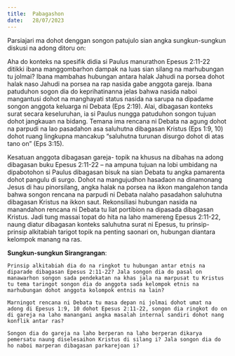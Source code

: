 ```yaml
---
title:  Pabagashon
date:   28/07/2023
---
```


Parsiajari ma dohot denggan songon patujulo sian angka sungkun-sungkun diskusi na adong ditoru on:

Aha do konteks na spesifik didia si Paulus manurathon Epesus 2:11-22  ditikki  ibana manggombarhon dampak na luas sian silang na marhubungan tu jolmai? Ibana mambahas hubungan antara halak Jahudi na porsea dohot halak naso Jahudi na porsea na rap nasida gabe anggota gareja. Ibana patuduhon sogon dia do keprihatinanna jelas bahwa nasida naboi mangantusi dohot  na manghayati status  nasida na sarupa na dipadame songon anggota keluarga ni Debata (Eps 2:19). Alai, dibagasan konteks surat secara keseluruhan, ia si Paulus nungga patuduhon songon tujuan dohot jangkauan na bidang. Temana ima rencana ni Debata na agung dohot na parpudi na lao pasadahon asa saluhutna dibagasan Kristus (Eps 1:9, 10) dohot ruang lingkupna mancakup “saluhutna turunan disurgo dohot di atas tano on” (Eps 3:15).

Kesatuan anggota dibagasan gareja- topik na khusus na dibahas na adong dibagasan buku Epesus 2:11-22 – na ampuna tujuan na lobi umbidang na dipabotohon si Paulus dibagasan bisuk na sian Debata tu angka pamarenta dohot pangulu di surgo. Dohot na mangujudhon hasadaon na dinamonang Jesus di hau pinorsilang, angka halak na porsea na ikkon mangalehon tanda bahwa songon rencana na parpudi ni Debata nalaho pasadahon saluhutna dibagasan Kristus na ikkon saut. Rekonsiliasi hubungan nasida na manandahon rencana ni Debata tu liat portibion na dipasada dibagasan Kristus. Jadi tung massai topat do hita na laho mamereng Epesus 2:11-22, naung diatur dibagasan konteks saluhutna surat ni Epesus, tu prinsip-prinsip alkitabiah tarigot topik na penting saonari on, hubungan diantara kelompok manang na ras.

**Sungkun-sungkun Sirangrangan**:

`Prinsip alkitabiah dia do na ringkot tu hubungan antar etnis na diparade dibagasan Epesus 2:11-22? Jala songon dia do pasal on manawarhon songon sada pendekatan na khas jala na marpusat tu Kristus tu tema taringot songon dia do anggota sada kelompok etnis na marhubungan dohot anggota kolompok entnis na lain?`

`Marningot rencana ni Debata tu masa depan ni jolmai dohot umat na adong di Epesus 1:9, 10 dohot Epesus 2:11-22, songon dia ringkot do on di gareja na laho manangani angka masalah internal sandiri dohot nang konflik antar ras?`

`Songon dia do gareja na laho berperan na laho berperan dikarya pemersatu naung diselesaihon Kristus di silang i? Jala songon dia do ho naboi marperan dibagasan parkarejoan i?`
